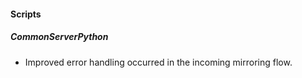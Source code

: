 
#### Scripts
##### CommonServerPython
- Improved error handling occurred in the incoming mirroring flow.
